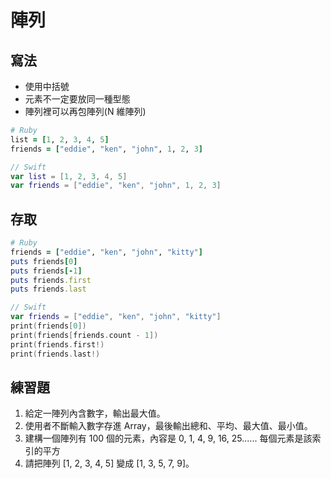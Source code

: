 # 陣列

## 寫法

* 使用中括號
* 元素不一定要放同一種型態
* 陣列裡可以再包陣列(N 維陣列)

```ruby
# Ruby
list = [1, 2, 3, 4, 5]
friends = ["eddie", "ken", "john", 1, 2, 3]
```

```swift
// Swift
var list = [1, 2, 3, 4, 5]
var friends = ["eddie", "ken", "john", 1, 2, 3]
```

## 存取

```ruby
# Ruby
friends = ["eddie", "ken", "john", "kitty"]
puts friends[0]
puts friends[-1]
puts friends.first
puts friends.last
```

```swift
// Swift
var friends = ["eddie", "ken", "john", "kitty"]
print(friends[0])
print(friends[friends.count - 1])
print(friends.first!)
print(friends.last!)
```

## 練習題
1. 給定一陣列內含數字，輸出最大值。
2. 使用者不斷輸入數字存進 Array，最後輸出總和、平均、最大值、最小值。
4. 建構一個陣列有 100 個的元素，內容是 0, 1, 4, 9, 16, 25...... 每個元素是該索引的平方
3. 請把陣列 [1, 2, 3, 4, 5] 變成 [1, 3, 5, 7, 9]。
